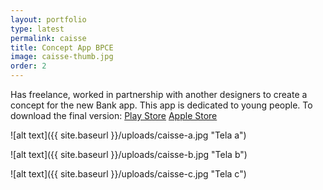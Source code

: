 ```yaml
---
layout: portfolio
type: latest
permalink: caisse
title: Concept App BPCE
image: caisse-thumb.jpg
order: 2
---
```


Has freelance, worked in partnership with another designers to create a concept for the new Bank app. This app is dedicated to young people. 
To download the final version: [Play Store](https://play.google.com/store/apps/details?id=com.caisse.epargne.howizi) [Apple Store](https://itunes.apple.com/fr/app/howizi/id874322099?mt=8)

![alt text]({{ site.baseurl }}/uploads/caisse-a.jpg "Tela a")

![alt text]({{ site.baseurl }}/uploads/caisse-b.jpg "Tela b")

![alt text]({{ site.baseurl }}/uploads/caisse-c.jpg "Tela c")
